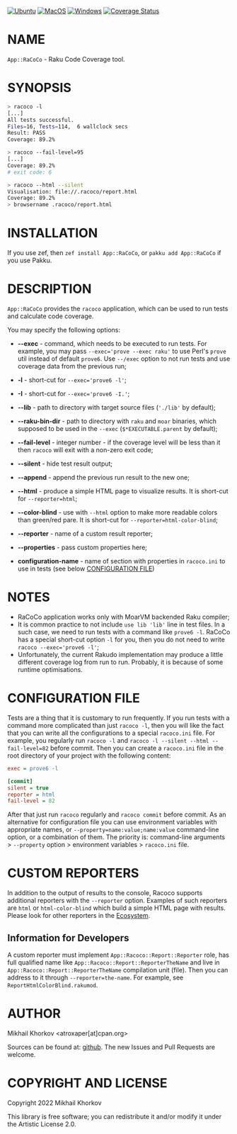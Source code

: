 [![Ubuntu](https://github.com/atroxaper/raku-RaCoCo/actions/workflows/ubuntu.yml/badge.svg)](https://github.com/atroxaper/raku-RaCoCo/actions/workflows/ubuntu.yml)
[![MacOS](https://github.com/atroxaper/raku-RaCoCo/actions/workflows/macos.yml/badge.svg)](https://github.com/atroxaper/raku-RaCoCo/actions/workflows/macos.yml)
[![Windows](https://github.com/atroxaper/raku-RaCoCo/actions/workflows/windows.yml/badge.svg)](https://github.com/atroxaper/raku-RaCoCo/actions/workflows/windows.yml)
[![Coverage Status](https://coveralls.io/repos/github/atroxaper/raku-RaCoCo/badge.svg?branch=master)](https://coveralls.io/github/atroxaper/raku-RaCoCo?branch=master)

# NAME

`App::RaCoCo` - Raku Code Coverage tool.

# SYNOPSIS

```bash
> racoco -l
[...]
All tests successful.
Files=16, Tests=114,  6 wallclock secs
Result: PASS
Coverage: 89.2%

> racoco --fail-level=95
[...]
Coverage: 89.2%
# exit code: 6

> racoco --html --silent
Visualisation: file://.racoco/report.html
Coverage: 89.2%
> browsername .racoco/report.html
```

# INSTALLATION

If you use zef, then `zef install App::RaCoCo`, or `pakku add App::RaCoCo` if you use Pakku.

# DESCRIPTION

`App::RaCoCo` provides the `racoco` application, which can be used to run tests and calculate code coverage.

You may specify the following options:

* **--exec** - command, which needs to be executed to run tests. For example, you may pass `--exec='prove --exec raku'` to use Perl's `prove` util instead of default `prove6`. Use `--/exec` option to not run tests and use coverage data from the previous run;

* **-l** - short-cut for `--exec='prove6 -l'`;

* **-I** - short-cut for `--exec='prove6 -I.'`;

* **--lib** - path to directory with target source files (`'./lib'` by default);

* **--raku-bin-dir** - path to directory with `raku` and `moar` binaries, which supposed to be used in the `--exec` (`$*EXECUTABLE.parent` by default);

* **--fail-level** - integer number - if the coverage level will be less than it then `racoco` will exit with a non-zero exit code;

* **--silent** - hide test result output;

* **--append** - append the previous run result to the new one;

* **--html** - produce a simple HTML page to visualize results. It is short-cut for `--reporter=html`;

* **--color-blind** - use with `--html` option to make more readable colors than green/red pare. It is short-cut for `--reporter=html-color-blind`;

* **--reporter** - name of a custom result reporter;

* **--properties** - pass custom properties here;

* **configuration-name** - name of section with properties in `racoco.ini` to use in tests (see below [CONFIGURATION FILE](#configuration-file))


# NOTES

* RaCoCo application works only with MoarVM backended Raku compiler;
* It is common practice to not include `use lib 'lib'` line in test files. In a such case, we need to run tests with a command like `prove6 -l`. RaCoCo has a special short-cut option `-l` for you, then you do not need to write `racoco --exec='prove6 -l'`;
* Unfortunately, the current Rakudo implementation may produce a little different coverage log from run to run. Probably, it is because of some runtime optimisations.

# CONFIGURATION FILE

Tests are a thing that it is customary to run frequently. If you run tests with a command more complicated than just `racoco -l`, then you will like the fact that you can write all the configurations to a special `racoco.ini` file. For example, you regularly run `racoco -l` and `racoco -l --silent --html --fail-level=82` before commit. Then you can create a `racoco.ini` file in the root directory of your project with the following content:

```ini
exec = prove6 -l

[commit]
silent = true
reporter = html
fail-level = 82
```

After that just run `racoco` regularly and `racoco commit` before commit. As an alternative for configuration file you can use environment variables with appropriate names, or `--property=name:value;name:value` command-line option, or a combination of them. The priority is: command-line arguments > `--property` option > environment variables > `racoco.ini` file.

# CUSTOM REPORTERS

In addition to the output of results to the console, Racoco supports additional reporters with the `--reporter` option. Examples of such reporters are `html` or `html-color-blind` which build a simple HTML page with results. Please look for other reporters in the [Ecosystem](https://raku.land/?q=racoco).

## Information for Developers

A custom reporter must implement `App::Racoco::Report::Reporter` role, has full qualified name like `App::Racoco::Report::ReporterTheName` and live in `App::Racoco::Report::ReporterTheName` compilation unit (file). Then you can address to it through `--reporter=the-name`. For example, see `ReportHtmlColorBlind.rakumod`.

# AUTHOR

Mikhail Khorkov <atroxaper[at]cpan.org>

Sources can be found at: [github](https://github.com/atroxaper/raku-RaCoCo). The new Issues and Pull Requests are welcome.

# COPYRIGHT AND LICENSE

Copyright 2022 Mikhail Khorkov

This library is free software; you can redistribute it and/or modify it under the Artistic License 2.0.
